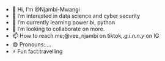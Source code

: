 - 👋 Hi, I’m @Njambi-Mwangi
- 👀 I’m interested in data science and cyber security
- 🌱 I’m currently learning power bi, python 
- 💞️ I’m looking to collaborate on more.
- 📫 How to reach me;@vee_njambi on tiktok,_.g.i.n.n.y_ on IG
- 😄 Pronouns:....
- ⚡ Fun fact:travelling

<!---
Njambi-Mwangi/Njambi-Mwangi is a ✨ special ✨ repository because its `README.md` (this file) appears on your GitHub profile.
You can click the Preview link to take a look at your changes.
--->
